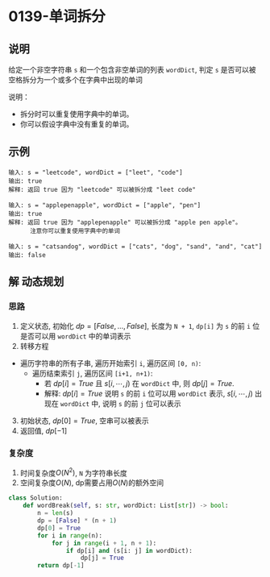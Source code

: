 # 0139-单词拆分

## 说明
给定一个非空字符串 `s` 和一个包含非空单词的列表 `wordDict`, 判定 `s` 是否可以被空格拆分为一个或多个在字典中出现的单词

说明：
- 拆分时可以重复使用字典中的单词。
- 你可以假设字典中没有重复的单词。

## 示例
```
输入: s = "leetcode", wordDict = ["leet", "code"]
输出: true
解释: 返回 true 因为 "leetcode" 可以被拆分成 "leet code"

输入: s = "applepenapple", wordDict = ["apple", "pen"]
输出: true
解释: 返回 true 因为 "applepenapple" 可以被拆分成 "apple pen apple"。
      注意你可以重复使用字典中的单词

输入: s = "catsandog", wordDict = ["cats", "dog", "sand", "and", "cat"]
输出: false
```

## 解 动态规划

### 思路
1. 定义状态, 初始化 $dp = [False, ..., False]$, 长度为 `N + 1`, `dp[i]` 为 `s` 的前 `i` 位是否可以用 `wordDict` 中的单词表示
2. 转移方程
- 遍历字符串的所有子串, 遍历开始索引 `i`, 遍历区间 `[0, n)`:
  - 遍历结束索引 `j`, 遍历区间 `[i+1, n+1)`:
    - 若 $dp[i]=True$ 且 $s[i,\cdots,j)$ 在 `wordDict` 中, 则 $dp[j]=True$.
    - 解释: $dp[i]=True$ 说明 `s` 的前 `i` 位可以用 `wordDict` 表示, $s[i,\cdots,j)$ 出现在 `wordDict` 中, 说明 `s` 的前 `j` 位可以表示
3. 初始状态, $dp[0] = True$, 空串可以被表示
4. 返回值, $dp[-1]$

### 复杂度
1. 时间复杂度$O(N^2)$, `N` 为字符串长度
2. 空间复杂度$O(N)$, dp需要占用$O(N)$的额外空间

```python
class Solution:
    def wordBreak(self, s: str, wordDict: List[str]) -> bool:
        n = len(s)
        dp = [False] * (n + 1)
        dp[0] = True
        for i in range(n):
            for j in range(i + 1, n + 1):
                if dp[i] and (s[i: j] in wordDict):
                    dp[j] = True
        return dp[-1]
```